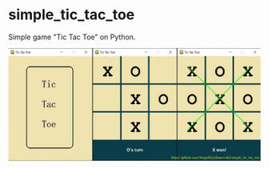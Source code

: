 # simple_tic_tac_toe

Simple game "Tic Tac Toe" on Python.

 ![Иллюстрация к проекту](https://github.com/SergeiKryzhanovskii/simple_tic_tac_toe/raw/master/image/screenshot.png)



